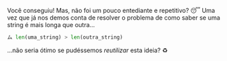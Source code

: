 Você conseguiu! Mas, não foi um pouco entediante e repetitivo? :sleeping: Uma vez que já nos demos conta de resolver o problema de como saber se uma string é mais longa que outra...

```python
ム len(uma_string) > len(outra_string)
```

...não seria ótimo se pudéssemos _reutilizar_ esta ideia? :recycle:

